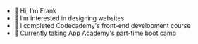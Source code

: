 - 👋 Hi, I’m Frank
- 👀 I’m interested in designing websites
- 🌱 I completed Codecademy's front-end development course
- 💎 Currently taking App Academy's part-time boot camp

<!---
imbruglia100/imbruglia100 is a ✨ special ✨ repository because its `README.md` (this file) appears on your GitHub profile.
You can click the Preview link to take a look at your changes.
--->
